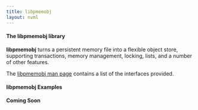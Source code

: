```yaml
---
title: libpmemobj
layout: nvml
---
```


#### The libpmemobj library

**libpmemobj** turns a persistent memory file into a
flexible object store, supporting transactions, memory
management, locking, lists, and a number of other features.

The [libpmemobj man page](libpmemobj.3.html) contains a list of the
interfaces provided.

#### libpmemobj Examples

**Coming Soon**

